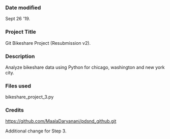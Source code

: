 ### Date modified
Sept 26 '19.

### Project Title
Git Bikeshare Project (Resubmission v2).

### Description
Analyze bikeshare data using Python for chicago, washington and new york city.

### Files used
bikeshare_project_3.py

### Credits
https://github.com/MaalaDaryanani/pdsnd_github.git

Additional change for Step 3.
